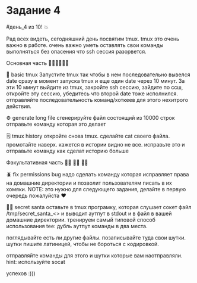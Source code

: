 # Задание 4

#день_4 из 10! 💥

Рад всех видеть, сегодняшний день посвятим tmux.
tmux это очень важно в работе. очень важно уметь оставлять свои команды выполняться без опасения что ssh сессия разорвется.

Основная часть 🚶‍♂️🚶‍♂️🚶‍♂️

👾 basic tmux
Запустите tmux так чтобы в нем последовательно вывелся date сразу в момент запуска tmux и еще один date через 10 минут.
За эти 10 минут выйдите из tmux, закройте ssh сессию, зайдите по ссш, откройте эту сессию, убедитесь что второй date тоже исполнился.
отправляйте последовательность команд/хоткеев для этого нехитрого действия.

⚙️ generate long file
сгенерируйте файл состоящий из 10000 строк
отправьте команду которая это делает

🗒 tmux history
откройте снова tmux. сделайте cat своего файла. промотайте наверх. кажется в истории видно не все. исправьте это и отправьте команду как сделат историю больше

Факультативная часть 🏃‍♂️ 🏃‍♂️ 🏃‍♂️

🪲 fix permissions bug
надо сделать команду которая исправляет  права  на домашние директории и позволит пользователям писать в их хомяки.
NOTE: это нужно для следующего задания, делайте в первую очередь пожалуйста ❤️

🧑‍🎄 secret santa
оставьте в tmux програмку, которая слушает сокет файл /tmp/secret_santa_<<random>> и выводит аутпут в stdout и в файл в вашей домашние директории. тренируем самый типовой способ использования tee: дубль аутпут команды в два места.

поглядывайте есть ли другие файлы. позаписывайте туда свои шутки. шутки пишите латиницей, чтобы не бороться с кодировкой.

отправляйте команды для этого и шутки которые вам наотправляли.
hint: используйте socat

успехов :)))
